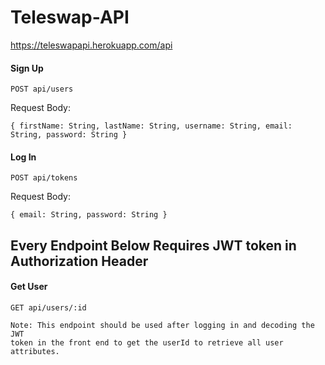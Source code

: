 # Teleswap-API
<https://teleswapapi.herokuapp.com/api>


#### Sign Up

```
POST api/users
```
Request Body:

```
{ firstName: String, lastName: String, username: String, email: String, password: String }
```

#### Log In

```
POST api/tokens
```
Request Body:

```
{ email: String, password: String }
```

## Every Endpoint Below Requires JWT token in Authorization Header


#### Get User

```
GET api/users/:id

Note: This endpoint should be used after logging in and decoding the JWT
token in the front end to get the userId to retrieve all user attributes.